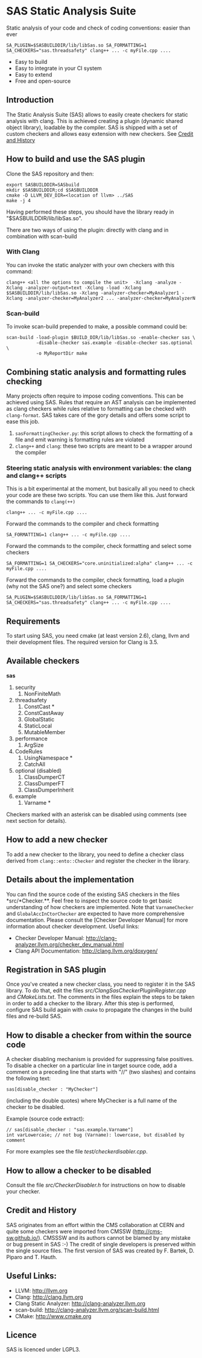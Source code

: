 # SAS Static Analysis Suite
Static analysis of your code and check of coding conventions: easier than ever
```
SA_PLUGIN=$SASBUILDDIR/lib/libSas.so SA_FORMATTING=1 SA_CHECKERS="sas.threadsafety" clang++ ... -c myFile.cpp ....
```
* Easy to build
* Easy to integrate in your CI system
* Easy to extend
* Free and open-source

## Introduction
The Static Analysis Suite (SAS) allows to easily create checkers for static analysis with clang. This is achieved creating a plugin (dynamic shared object library), loadable by the compiler. SAS is shipped with a set of custom checkers and allows easy extension with new checkers. See [Credit and History](#creditAndHistory)

## How to build and use the SAS plugin
Clone the SAS repository and then:
```
export SASBUILDDIR=SASbuild
mkdir $SASBUILDDIR;cd $SASBUILDDIR
cmake -D LLVM_DEV_DIR=<location of llvm> ../SAS
make -j 4
```

Having performed these steps, you should have the library ready in
"$SASBUILDDIR/lib/libSas.so".

There are two ways of using the plugin: directly with clang and in combination with scan-build

### With Clang
You can invoke the static analyzer with your own checkers with this command:
```
clang++ <all the options to compile the unit>  -Xclang -analyze -Xclang -analyzer-output=text -Xclang -load -Xclang $SASBUILDDIR/lib/libSas.so -Xclang -analyzer-checker=MyAnalyzer1 -Xclang -analyzer-checker=MyAnalyzer2 ... -analyzer-checker=MyAnalyzerN
```

### Scan-build
To invoke scan-build prepended to make, a possible command could be:
```
scan-build -load-plugin $BUILD_DIR/lib/libSas.so -enable-checker sas \
           -disable-checker sas.example -disable-checker sas.optional \
           -o MyReportDir make
```

## Combining static analysis and formatting rules checking
Many projects often require to impose coding conventions. This can be achieved using SAS. Rules that require an AST analysis can be implemented as clang checkers while rules relative to formatting can be checked with `clang-format`. SAS takes care of the gory details and offers some script to ease this job.
1. `sasFormattingChecker.py`: this script allows to check the formatting of a file and emit warning is formatting rules are violated
2. `clang++` and `clang`: these two scripts are meant to be a wrapper around the compiler

### Steering static analysis with environment variables: the clang and clang++ scripts
This is a bit experimental at the moment, but basically all you need to check your code are these two scripts. You can use them like this.
Just forward the commands to `clang(++)`
```
clang++ ... -c myFile.cpp ....
```
Forward the commands to the compiler and check formatting
```
SA_FORMATTING=1 clang++ ... -c myFile.cpp ....
```
Forward the commands to the compiler, check formatting and select some checkers
```
SA_FORMATTING=1 SA_CHECKERS="core.uninitialized:alpha" clang++ ... -c myFile.cpp ....
```
Forward the commands to the compiler, check formatting, load a plugin (why not the SAS one?) and select some checkers
```
SA_PLUGIN=$SASBUILDDIR/lib/libSas.so SA_FORMATTING=1 SA_CHECKERS="sas.threadsafety" clang++ ... -c myFile.cpp ....
```

## Requirements
To start using SAS, you need cmake (at least version 2.6), clang, llvm and their development files. The required version for Clang is 3.5.

## Available checkers
**sas**

1. security
   1. NonFiniteMath
2. threadsafety
   1. ConstCast *
   2. ConstCastAway
   3. GlobalStatic
   4. StaticLocal
   5. MutableMember
3. performance
   1. ArgSize
4. CodeRules
   1. UsingNamespace *
   2. CatchAll
5. optional (disabled)
   1. ClassDumperCT
   2. ClassDumperFT
   3. ClassDumperInherit
6. example
   1. Varname *

Checkers marked with an asterisk can be disabled using comments (see next section for details).

## How to add a new checker
To add a new checker to the library, you need to define a checker class derived from `clang::ento::Checker` and register the checker in the library.

## Details about the implementation
You can find the source code of the existing SAS checkers in the files *src/*Checker.**. Feel free to inspect the source code to get basic understanding of how checkers are implemented. Note that `VarnameChecker` and `GlobalAccInCtorChecker` are expected to have more comprehensive documentation. Please consult the [Checker Developer Manual] for more information about checker development.
Useful links:
* Checker Developer Manual: http://clang-analyzer.llvm.org/checker_dev_manual.html
* Clang API Documentation:  http://clang.llvm.org/doxygen/

## Registration in SAS plugin
Once you've created a new checker class, you need to register it in the SAS library. To do that, edit the files *src/ClangSasCheckerPluginRegister.cpp* and *CMakeLists.txt*. The comments in the files explain the steps to be taken in order to add a checker to the library.
After this step is performed, configure SAS build again with `cmake` to propagate the changes in the build files and re-build SAS.

## How to disable a checker from within the source code
A checker disabling mechanism is provided for suppressing false positives.
To disable a checker on a particular line in target source code, add a comment on a preceding line that starts with "//" (two slashes) and contains the following text:
```
sas[disable_checker : "MyChecker"]
```
(including the double quotes) where MyChecker is a full name of the checker to be disabled.

Example (source code extract):
```
// sas[disable_checker : "sas.example.Varname"]
int varLowercase; // not bug (Varname): lowercase, but disabled by comment
```

For more examples see the file *test/checkerdisabler.cpp*.

## How to allow a checker to be disabled
Consult the file *src/CheckerDisabler.h* for instructions on how to disable your checker.

## <a id="creditAndHistory"></a> Credit and History
SAS originates from an effort within the CMS collaboration at CERN and quite some checkers were imported from CMSSW (http://cms-sw.github.io/). CMSSSW and its authors cannot be blamed by any mistake or bug present in SAS :-) The credit of single developers is preserved within the single source files. The first version of SAS was created by F. Bartek, D. Piparo and T. Hauth.

## Useful Links:
* LLVM:                  http://llvm.org
* Clang:                 http://clang.llvm.org
* Clang Static Analyzer: http://clang-analyzer.llvm.org
* scan-build:            http://clang-analyzer.llvm.org/scan-build.html
* CMake:                 http://www.cmake.org

## Licence
SAS is licenced under LGPL3.
